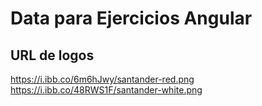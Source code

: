 # Data para Ejercicios Angular

## URL de logos

https://i.ibb.co/6m6hJwy/santander-red.png
https://i.ibb.co/48RWS1F/santander-white.png
